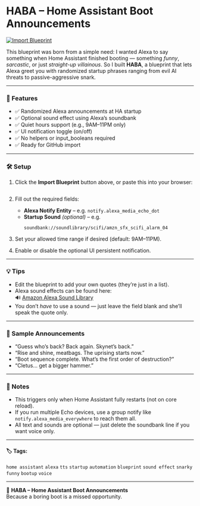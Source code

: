 # HABA – Home Assistant Boot Announcements

[![Import Blueprint](https://my.home-assistant.io/badges/blueprint_import.svg)](https://my.home-assistant.io/redirect/blueprint_import/?blueprint_url=https://raw.githubusercontent.com/smcneece/HABA/main/blueprints/automation/smcneece/haba.yaml)




This blueprint was born from a simple need: I wanted Alexa to say something when Home Assistant finished booting — something *funny*, *sarcastic*, or just *straight-up villainous*. So I built **HABA**, a blueprint that lets Alexa greet you with randomized startup phrases ranging from evil AI threats to passive-aggressive snark.

---

### 🚀 Features
- ✅ Randomized Alexa announcements at HA startup
- ✅ Optional sound effect using Alexa’s soundbank
- ✅ Quiet hours support (e.g., 9AM–11PM only)
- ✅ UI notification toggle (on/off)
- ✅ No helpers or input_booleans required
- ✅ Ready for GitHub import

---

### 🛠️ Setup

1. Click the **Import Blueprint** button above, or paste this into your browser:
   ```
   ```

2. Fill out the required fields:
   - **Alexa Notify Entity** – e.g. `notify.alexa_media_echo_dot`
   - **Startup Sound** *(optional)* – e.g.  
     ```
     soundbank://soundlibrary/scifi/amzn_sfx_scifi_alarm_04
     ```

3. Set your allowed time range if desired (default: 9AM–11PM).
4. Enable or disable the optional UI persistent notification.

---

### 💡 Tips

- Edit the blueprint to add your own quotes (they’re just in a list).
- Alexa sound effects can be found here:  
  🔊 [Amazon Alexa Sound Library](https://developer.amazon.com/en-US/docs/alexa/custom-skills/ask-soundlibrary.html)
- You don’t *have* to use a sound — just leave the field blank and she’ll speak the quote only.

---

### 🧠 Sample Announcements

- “Guess who’s back? Back again. Skynet’s back.”
- “Rise and shine, meatbags. The uprising starts now.”
- “Boot sequence complete. What’s the first order of destruction?”
- “Cletus... get a bigger hammer.”

---

### 📝 Notes

- This triggers only when Home Assistant fully restarts (not on core reload).
- If you run multiple Echo devices, use a group notify like `notify.alexa_media_everywhere` to reach them all.
- All text and sounds are optional — just delete the soundbank line if you want voice only.

---

#### 🏷️ Tags:
`home assistant` `alexa` `tts` `startup` `automation` `blueprint` `sound effect` `snarky` `funny` `bootup` `voice`

---

🧠 **HABA – Home Assistant Boot Announcements**  
Because a boring boot is a missed opportunity.
